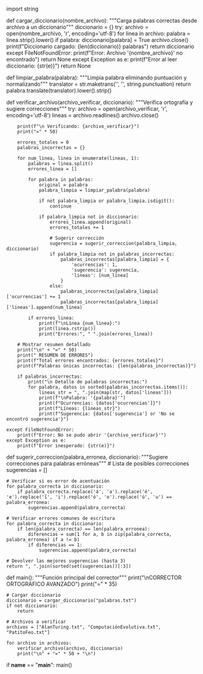 import string

def cargar_diccionario(nombre_archivo):
    """Carga palabras correctas desde archivo a un diccionario"""
    diccionario = {}
    try:
        archivo = open(nombre_archivo, 'r', encoding='utf-8')
        for linea in archivo:
            palabra = linea.strip().lower()
            if palabra:
                diccionario[palabra] = True
        archivo.close()
        print(f"Diccionario cargado: {len(diccionario)} palabras")
        return diccionario
    except FileNotFoundError:
        print(f"Error: Archivo '{nombre_archivo}' no encontrado")
        return None
    except Exception as e:
        print(f"Error al leer diccionario: {str(e)}")
        return None

def limpiar_palabra(palabra):
    """Limpia palabra eliminando puntuación y normalizando"""
    translator = str.maketrans('', '', string.punctuation)
    return palabra.translate(translator).lower().strip()

def verificar_archivo(archivo_verificar, diccionario):
    """Verifica ortografía y sugiere correcciones"""
    try:
        archivo = open(archivo_verificar, 'r', encoding='utf-8')
        lineas = archivo.readlines()
        archivo.close()
        
        print(f"\n Verificando: {archivo_verificar}")
        print("=" * 50)
        
        errores_totales = 0
        palabras_incorrectas = {}
        
        for num_linea, linea in enumerate(lineas, 1):
            palabras = linea.split()
            errores_linea = []
            
            for palabra in palabras:
                original = palabra
                palabra_limpia = limpiar_palabra(palabra)
                
                if not palabra_limpia or palabra_limpia.isdigit():
                    continue
                    
                if palabra_limpia not in diccionario:
                    errores_linea.append(original)
                    errores_totales += 1
                    
                    # Sugerir corrección
                    sugerencia = sugerir_correccion(palabra_limpia, diccionario)
                    if palabra_limpia not in palabras_incorrectas:
                        palabras_incorrectas[palabra_limpia] = {
                            'ocurrencias': 1,
                            'sugerencia': sugerencia,
                            'lineas': [num_linea]
                        }
                    else:
                        palabras_incorrectas[palabra_limpia]['ocurrencias'] += 1
                        palabras_incorrectas[palabra_limpia]['lineas'].append(num_linea)
            
            if errores_linea:
                print(f"\nLínea {num_linea}:")
                print(linea.rstrip())
                print("Errores:", " ".join(errores_linea))
        
        # Mostrar resumen detallado
        print("\n" + "=" * 50)
        print(" RESUMEN DE ERRORES")
        print(f"Total errores encontrados: {errores_totales}")
        print(f"Palabras únicas incorrectas: {len(palabras_incorrectas)}")
        
        if palabras_incorrectas:
            print("\n Detalle de palabras incorrectas:")
            for palabra, datos in sorted(palabras_incorrectas.items()):
                lineas_str = ", ".join(map(str, datos['lineas']))
                print(f"\nPalabra: '{palabra}'")
                print(f"Ocurrencias: {datos['ocurrencias']}")
                print(f"Líneas: {lineas_str}")
                print(f"Sugerencia: {datos['sugerencia'] or 'No se encontró sugerencia'}")
    
    except FileNotFoundError:
        print(f"Error: No se pudo abrir '{archivo_verificar}'")
    except Exception as e:
        print(f"Error inesperado: {str(e)}")

def sugerir_correccion(palabra_erronea, diccionario):
    """Sugiere correcciones para palabras erróneas"""
    # Lista de posibles correcciones
    sugerencias = []
    
    # Verificar si es error de acentuación
    for palabra_correcta in diccionario:
        if palabra_correcta.replace('á', 'a').replace('é', 'e').replace('í', 'i').replace('ó', 'o').replace('ú', 'u') == palabra_erronea:
            sugerencias.append(palabra_correcta)
    
    # Verificar errores comunes de escritura
    for palabra_correcta in diccionario:
        if len(palabra_correcta) == len(palabra_erronea):
            diferencias = sum(1 for a, b in zip(palabra_correcta, palabra_erronea) if a != b)
            if diferencias == 1:
                sugerencias.append(palabra_correcta)
    
    # Devolver las mejores sugerencias (hasta 3)
    return ", ".join(sorted(set(sugerencias))[:3])

def main():
    """Función principal del corrector"""
    print("\nCORRECTOR ORTOGRÁFICO AVANZADO")
    print("=" * 35)
    
    # Cargar diccionario
    diccionario = cargar_diccionario("palabras.txt")
    if not diccionario:
        return
    
    # Archivos a verificar
    archivos = ["AlanTuring.txt", "ComputaciónEvolutiva.txt", "PatitoFeo.txt"]
    
    for archivo in archivos:
        verificar_archivo(archivo, diccionario)
        print("\n" + "=" * 50 + "\n")

if __name__ == "__main__":
    main()

